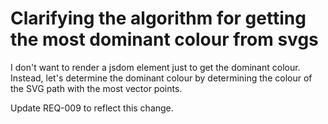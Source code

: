 # Clarifying the algorithm for getting the most dominant colour from svgs

I don't want to render a jsdom element just to get the dominant colour. Instead, let's determine the dominant colour by determining the colour of the SVG path with the most vector points.

Update REQ-009 to reflect this change.
